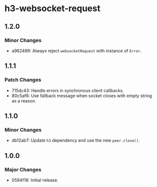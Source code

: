 # h3-websocket-request

## 1.2.0

### Minor Changes

- a962489: Always reject `websocketRequest` with instance of `Error`.

## 1.1.1

### Patch Changes

- 715dc43: Handle errors in synchronous client callbacks.
- 80c5af6: Use fallback message when socket closes with empty string as a reason.

## 1.1.0

### Minor Changes

- db12ab7: Update `h3` dependency and use the new `peer.close()`.

## 1.0.0

### Major Changes

- 0594f18: Initial release.
